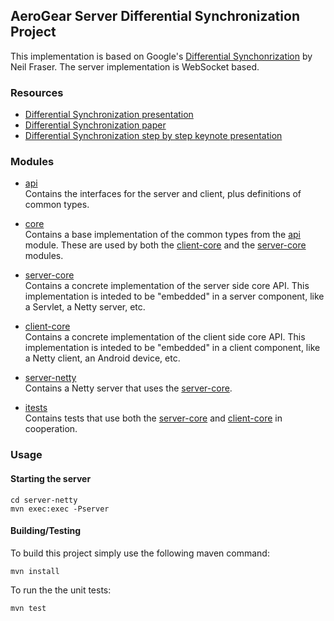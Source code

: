 ## AeroGear Server Differential Synchronization Project
This implementation is based on Google's [Differential Synchonrization](http://research.google.com/pubs/pub35605.html) by Neil Fraser.
The server implementation is WebSocket based.

### Resources
* [Differential Synchronization presentation](https://www.youtube.com/watch?v=S2Hp_1jqpY8)
* [Differential Synchronization paper](http://research.google.com/pubs/pub35605.html)
* [Differential Synchronization step by step keynote presentation](https://www.icloud.com/iw/#keynote/BAKHgqmqd5ETPe9ebKyBhSINoBo1QHaNPYeF/diffsync)

### Modules

* [api](./api)  
Contains the interfaces for the server and client, plus definitions of common types.

* [core](./core)  
Contains a base implementation of the common types from the [api](./api) module. These are used by both the
[client-core](./client-core) and the [server-core](./server-core) modules.

* [server-core](./server-core)  
Contains a concrete implementation of the server side core API. This implementation is inteded to be "embedded" in a server
component, like a Servlet, a Netty server, etc.

* [client-core](./server-core)  
Contains a concrete implementation of the client side core API. This implementation is inteded to be "embedded" in a client
component, like a Netty client, an Android device, etc.

* [server-netty](./server-netty)  
Contains a Netty server that uses the [server-core](./server-core).

* [itests](./itests)  
Contains tests that use both the [server-core](./server-core) and [client-core](./client-core) in cooperation.

### Usage

#### Starting the server
    cd server-netty
    mvn exec:exec -Pserver


#### Building/Testing
To build this project simply use the following maven command:

    mvn install

To run the the unit tests:

    mvn test

